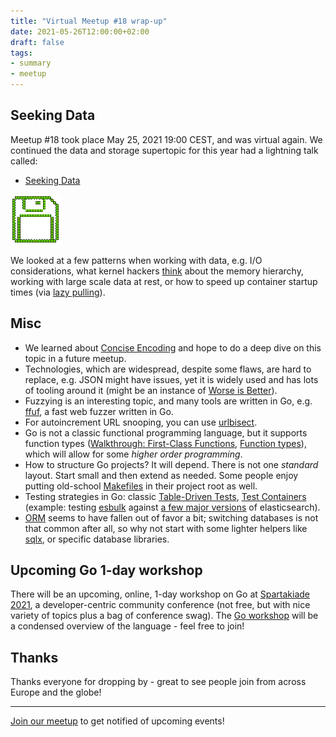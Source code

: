 ```yaml
---
title: "Virtual Meetup #18 wrap-up"
date: 2021-05-26T12:00:00+02:00
draft: false
tags:
- summary
- meetup
---
```


## Seeking Data

Meetup #18 took place May 25, 2021 19:00 CEST, and was virtual again. We
continued the data and storage supertopic for this year had a lightning talk
called:

* [Seeking Data](https://gist.github.com/miku/6dcffb5c104bc44709c330ec90682189)

![](/images/floppy_icon.gif)

We looked at a few patterns when working with data, e.g. I/O considerations,
what kernel hackers [think](http://varnish-cache.org/docs/trunk/phk/notes.html)
about the memory hierarchy, working with large scale data at rest, or how to
speed up container startup times (via [lazy
pulling](https://github.com/opencontainers/image-spec/issues/815)).


## Misc

* We learned about [Concise Encoding](https://concise-encoding.org/) and hope to
do a deep dive on this topic in a future meetup.
* Technologies, which are widespread, despite some flaws, are hard to replace,
  e.g. JSON might have issues, yet it is widely used and has lots of tooling
around it (might be an instance of [Worse is
Better](https://en.wikipedia.org/wiki/Worse_is_better)).
* Fuzzying is an interesting topic, and many tools are written in Go, e.g.
  [ffuf](https://github.com/ffuf/ffuf), a fast web fuzzer written in Go.
* For autoincrement URL snooping, you can use [urlbisect](https://github.com/miku/urlbisect).
* Go is not a classic functional programming language, but it supports function
  types ([Walkthrough: First-Class
Functions](https://golang.org/doc/codewalk/functions/), [Function
types](https://golang.org/ref/spec#Function_types)), which will allow for some
*higher order programming*.
* How to structure Go projects? It will depend. There is not one *standard* layout. Start small and then extend as
  needed. Some people enjoy putting old-school
[Makefiles](https://www.gnu.org/software/make/manual/make.html#Overview) in their project root as well.
* Testing strategies in Go: classic [Table-Driven
  Tests](https://github.com/golang/go/wiki/TableDrivenTests), [Test
Containers](https://github.com/testcontainers/testcontainers-go) (example:
testing [esbulk](https://github.com/miku/esbulk) against [a few major
versions](https://git.io/JGUUS) of elasticsearch).
* [ORM](https://en.wikipedia.org/wiki/Object%E2%80%93relational_mapping) seems
  to have fallen out of favor a bit; switching databases is not that common
after all, so why not start with some lighter helpers like
[sqlx](https://github.com/jmoiron/sqlx), or specific database libraries.

## Upcoming Go 1-day workshop

There will be an upcoming, online, 1-day workshop on Go at [Spartakiade
2021](https://spartakiade.org/), a developer-centric community conference (not
free, but with nice variety of topics plus a bag of conference swag). The [Go
workshop](https://github.com/miku/goforprogrammers) will be a condensed
overview of the language - feel free to join!

## Thanks

Thanks everyone for dropping by - great to see people join from across Europe and the globe!

----

[Join our meetup](https://www.meetup.com/Leipzig-Golang) to get notified of upcoming events!

